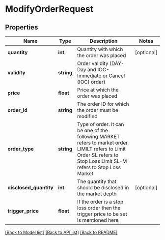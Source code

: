 # ModifyOrderRequest

## Properties
Name | Type | Description | Notes
------------ | ------------- | ------------- | -------------
**quantity** | **int** | Quantity with which the order was placed | [optional] 
**validity** | **string** | Order validity (DAY- Day and IOC- Immediate or Cancel (IOC) order) | 
**price** | **float** | Price at which the order was placed | 
**order_id** | **string** | The order ID for which the order must be modified | 
**order_type** | **string** | Type of order. It can be one of the following MARKET refers to market order LIMILT refers to Limit Order SL refers to Stop Loss Limit SL-M refers to Stop Loss Market | 
**disclosed_quantity** | **int** | The quantity that should be disclosed in the market depth | [optional] 
**trigger_price** | **float** | If the order is a stop loss order then the trigger price to be set is mentioned here | 

[[Back to Model list]](../../README.md#documentation-for-models) [[Back to API list]](../../README.md#documentation-for-api-endpoints) [[Back to README]](../../README.md)

